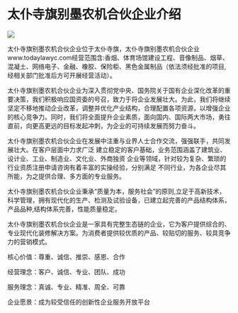# 太仆寺旗别墨农机合伙企业介绍

![](http://159.75.118.80:1668/pic/14985.jpg)

太仆寺旗别墨农机合伙企业位于太仆寺旗，太仆寺旗别墨农机合伙企业www.todaylawyc.com经营范围含:香烟、体育场馆建设工程、音像制品、烟草、混凝土、网络电子、金融、橡胶、保险柜、黑色金属制品（依法须经批准的项目,经相关部门批准后方可开展经营活动）。

太仆寺旗别墨农机合伙企业为深入贯彻党中央、国务院关于国有企业深化改革的重要决策，我们积极响应国资委的号召，致力于将企业发展壮大。为此，我们将继续坚定不移地推动企业改革，调整并优化产业结构，合理配置各项资源，以增强企业的核心竞争力。同时，我们将全面提升企业素质，面向国内、国际两大市场，勇往直前，向更高更远的目标发起冲刺，为企业的可持续发展而努力奋斗。

太仆寺旗别墨农机合伙企业在发展中注重与业界人士合作交流，强强联手，共同发展壮大。在客户层面中力求广泛 建立稳定的客户基础，业务范围涵盖了建筑业、设计业、工业、制造业、文化业、外商独资 企业等领域，针对较为复杂、繁琐的行业资质注册申请咨询有着丰富的实操经验，分别满足 不同行业，为各企业尽其所能，为之提供合理、多方面的专业服务。

太仆寺旗别墨农机合伙企业秉承“质量为本，服务社会”的原则,立足于高新技术，科学管理，拥有现代化的生产、检测及试验设备，已建立起完善的产品结构体系，产品品种,结构体系完善，性能质量稳定。

太仆寺旗别墨农机合伙企业是一家具有完整生态链的企业，它为客户提供综合的、专业现代化装修解决方案。为消费者提供较优质的产品、较贴切的服务、较具竞争力的营销模式。

核心价值：尊重、诚信、推崇、感恩、合作

经营理念：客户、诚信、专业、团队、成功

服务理念：真诚、专业、精准、周全、可靠

企业愿景：成为较受信任的创新性企业服务开放平台
